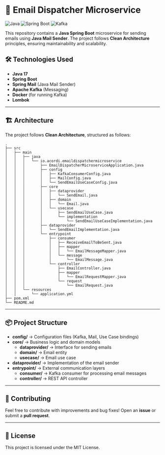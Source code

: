 # 📧 Email Dispatcher Microservice

![Java](https://img.shields.io/badge/Java-17-blue?style=flat&logo=java) ![Spring Boot](https://img.shields.io/badge/Spring%20Boot-3.4.3-green?style=flat&logo=spring) ![Kafka](https://img.shields.io/badge/Kafka-Apache-black?style=flat&logo=apachekafka)

This repository contains a **Java Spring Boot** microservice for sending emails using **Java Mail Sender**. The project follows **Clean Architecture** principles, ensuring maintainability and scalability.

## 🛠 Technologies Used

- **Java 17**
- **Spring Boot**
- **Spring Mail** (Java Mail Sender)
- **Apache Kafka** (Messaging)
- **Docker** (for running Kafka)
- **Lombok**

---

## 🏗 Architecture

The project follows **Clean Architecture**, structured as follows:

```
.
├── src
│   ├── main
│   │   ├── java
│   │   │   └── io.acordi.emaildispatchermicroservice
│   │   │       ├── EmailDispatcherMicroserviceApplication.java
│   │   │       ├── config
│   │   │       │   ├── KafkaConsumerConfig.java
│   │   │       │   ├── MailConfig.java
│   │   │       │   └── SendEmailUseCaseConfig.java
│   │   │       ├── core
│   │   │       │   ├── dataprovider
│   │   │       │   │   └── SendEmail.java
│   │   │       │   ├── domain
│   │   │       │   │   └── Email.java
│   │   │       │   └── usecase
│   │   │       │       ├── SendEmailUseCase.java
│   │   │       │       └── implementation
│   │   │       │           └── SendEmailUseCaseImplementation.java
│   │   │       ├── dataprovider
│   │   │       │   └── SendEmailImplementation.java
│   │   │       └── entrypoint
│   │   │           ├── consumer
│   │   │           │   ├── ReceiveEmailToBeSent.java
│   │   │           │   ├── mapper
│   │   │           │   │   └── EmailMessageMapper.java
│   │   │           │   └── message
│   │   │           │       └── EmailMessage.java
│   │   │           └── controller
│   │   │               ├── EmailController.java
│   │   │               ├── mapper
│   │   │               │   └── EmailRequestMapper.java
│   │   │               └── request
│   │   │                   └── EmailRequest.java
│   │   └── resources
│   │       └── application.yml
├── pom.xml
└── README.md
```

---

## 📦 Project Structure

- **config/** → Configuration files (Kafka, Mail, Use Case bindings)
- **core/** → Business logic and domain models
    - **dataprovider/** → Interface for sending emails
    - **domain/** → Email entity
    - **usecase/** → Email use case
- **dataprovider/** → Implementation of the email sender
- **entrypoint/** → External communication layers
    - **consumer/** → Kafka consumer for processing email messages
    - **controller/** → REST API controller

---

## 🤝 Contributing
Feel free to contribute with improvements and bug fixes! Open an **issue** or submit a **pull request**.

---

## 📜 License
This project is licensed under the MIT License.

